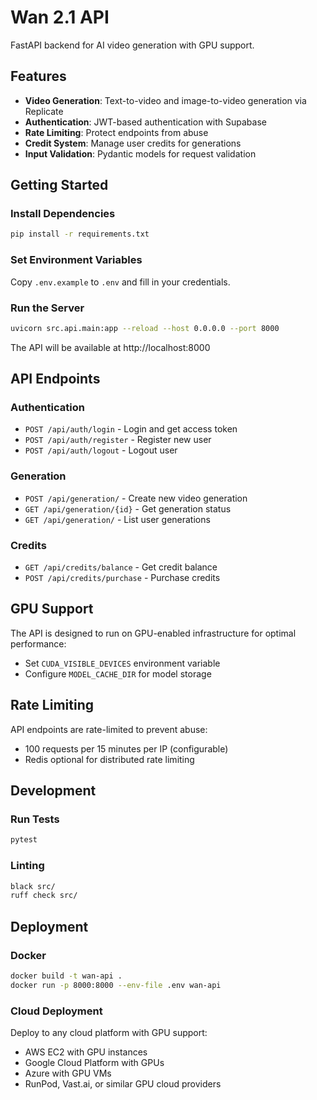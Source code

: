 # Wan 2.1 API

FastAPI backend for AI video generation with GPU support.

## Features

- **Video Generation**: Text-to-video and image-to-video generation via Replicate
- **Authentication**: JWT-based authentication with Supabase
- **Rate Limiting**: Protect endpoints from abuse
- **Credit System**: Manage user credits for generations
- **Input Validation**: Pydantic models for request validation

## Getting Started

### Install Dependencies

```bash
pip install -r requirements.txt
```

### Set Environment Variables

Copy `.env.example` to `.env` and fill in your credentials.

### Run the Server

```bash
uvicorn src.api.main:app --reload --host 0.0.0.0 --port 8000
```

The API will be available at http://localhost:8000

## API Endpoints

### Authentication
- `POST /api/auth/login` - Login and get access token
- `POST /api/auth/register` - Register new user
- `POST /api/auth/logout` - Logout user

### Generation
- `POST /api/generation/` - Create new video generation
- `GET /api/generation/{id}` - Get generation status
- `GET /api/generation/` - List user generations

### Credits
- `GET /api/credits/balance` - Get credit balance
- `POST /api/credits/purchase` - Purchase credits

## GPU Support

The API is designed to run on GPU-enabled infrastructure for optimal performance:

- Set `CUDA_VISIBLE_DEVICES` environment variable
- Configure `MODEL_CACHE_DIR` for model storage

## Rate Limiting

API endpoints are rate-limited to prevent abuse:
- 100 requests per 15 minutes per IP (configurable)
- Redis optional for distributed rate limiting

## Development

### Run Tests

```bash
pytest
```

### Linting

```bash
black src/
ruff check src/
```

## Deployment

### Docker

```bash
docker build -t wan-api .
docker run -p 8000:8000 --env-file .env wan-api
```

### Cloud Deployment

Deploy to any cloud platform with GPU support:
- AWS EC2 with GPU instances
- Google Cloud Platform with GPUs
- Azure with GPU VMs
- RunPod, Vast.ai, or similar GPU cloud providers
